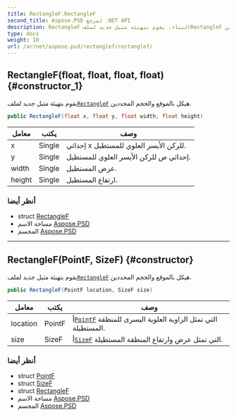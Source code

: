 ```yaml
---
title: RectangleF.RectangleF
second_title: Aspose.PSD لمرجع .NET API
description: RectangleF البناء. يقوم بتهيئة مثيل جديد لملفRectangleF هيكل بالموقع والحجم المحددين.
type: docs
weight: 10
url: /ar/net/aspose.psd/rectanglef/rectanglef/
---
```

## RectangleF(float, float, float, float) {#constructor_1}

يقوم بتهيئة مثيل جديد لملف[`RectangleF`](../) هيكل بالموقع والحجم المحددين.

```csharp
public RectangleF(float x, float y, float width, float height)
```

| معامل | يكتب | وصف |
| --- | --- | --- |
| x | Single | إحداثي x للركن الأيسر العلوي للمستطيل. |
| y | Single | إحداثي ص للركن الأيسر العلوي للمستطيل. |
| width | Single | عرض المستطيل. |
| height | Single | ارتفاع المستطيل. |

### أنظر أيضا

* struct [RectangleF](../)
* مساحة الاسم [Aspose.PSD](../../rectanglef/)
* المجسم [Aspose.PSD](../../../)

---

## RectangleF(PointF, SizeF) {#constructor}

يقوم بتهيئة مثيل جديد لملف[`RectangleF`](../) هيكل بالموقع والحجم المحددين.

```csharp
public RectangleF(PointF location, SizeF size)
```

| معامل | يكتب | وصف |
| --- | --- | --- |
| location | PointF | أ[`PointF`](../../pointf/) التي تمثل الزاوية العلوية اليسرى للمنطقة المستطيلة. |
| size | SizeF | أ[`SizeF`](../../sizef/) التي تمثل عرض وارتفاع المنطقة المستطيلة. |

### أنظر أيضا

* struct [PointF](../../pointf/)
* struct [SizeF](../../sizef/)
* struct [RectangleF](../)
* مساحة الاسم [Aspose.PSD](../../rectanglef/)
* المجسم [Aspose.PSD](../../../)


